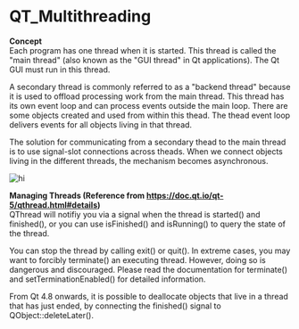 # QT_Multithreading

**Concept**<br />
Each program has one thread when it is started. 
This thread is called the "main thread" (also known as the "GUI thread" in Qt applications). 
The Qt GUI must run in this thread.

A secondary thread is commonly referred to as a "backend thread" because it is used to offload processing work from the main thread.
This thread has its own event loop and can process events outside the main loop.
There are some objects created and used from within this thead.
The thead event loop delivers events for all objects living in that thread.

The solution for communicating from a secondary thead to the main thread is to use signal-slot connections across theads.
When we connect objects living in the different threads, the mechanism becomes asynchronous.

<img src="https://doc.qt.io/qt-5/images/threadsandobjects.png" alt="hi" class="inline"/>

**Managing Threads (Reference from https://doc.qt.io/qt-5/qthread.html#details)**<br />
QThread will notifiy you via a signal when the thread is started() and finished(), or you can use isFinished() and isRunning() to query the state of the thread.

You can stop the thread by calling exit() or quit(). In extreme cases, you may want to forcibly terminate() an executing thread. However, doing so is dangerous and discouraged. Please read the documentation for terminate() and setTerminationEnabled() for detailed information.

From Qt 4.8 onwards, it is possible to deallocate objects that live in a thread that has just ended, by connecting the finished() signal to QObject::deleteLater().
